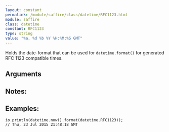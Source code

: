 ```yaml
---
layout: constant
permalink: /module/saffire/class/datetime/RFC1123.html
module: saffire
class: datetime
constant: RFC1123
type: string
value: "%a, %d %b %Y %H:%M:%S GMT"
---
```


Holds the date-format that can be used for `datetime.format()` for generated RFC 1123 compatible times. 

## Arguments

## Notes:

## Examples:
    io.println(datetime.now().format(datetime.RFC1123));
    // Thu, 23 Jul 2015 21:48:18 GMT
    
